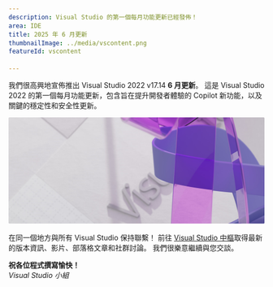 ```yaml
---
description: Visual Studio 的第一個每月功能更新已經發佈！
area: IDE
title: 2025 年 6 月更新
thumbnailImage: ../media/vscontent.png
featureId: vscontent

---
```



我們很高興地宣佈推出 Visual Studio 2022 v17.14 **6 月更新**。 這是 Visual Studio 2022 的第一個每月功能更新，包含旨在提升開發者體驗的 Copilot 新功能，以及關鍵的穩定性和安全性更新。

![主圖](../media/hero.png)

在同一個地方與所有 Visual Studio 保持聯繫！ 前往 [Visual Studio 中樞](https://aka.ms/vshub)取得最新的版本資訊、影片、部落格文章和社群討論。 我們很樂意繼續與您交談。

**祝各位程式撰寫愉快！**  
*Visual Studio 小組*
